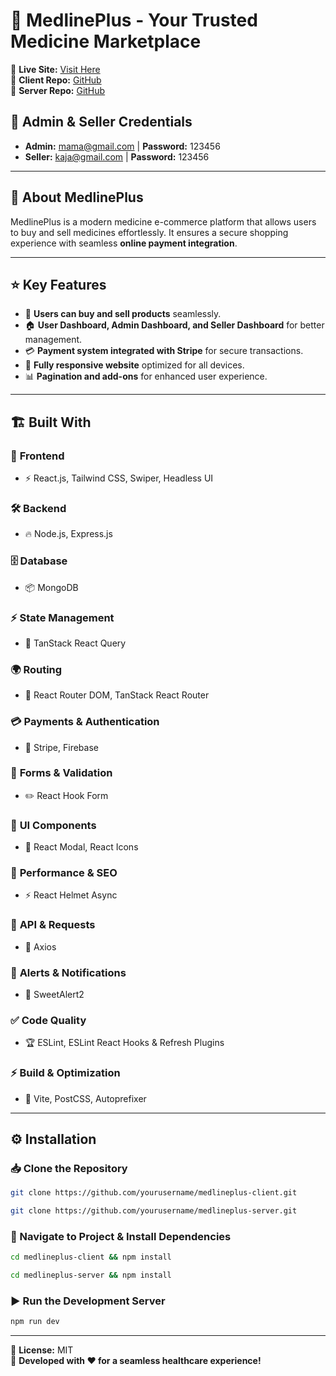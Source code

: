 # 🌿 MedlinePlus - Your Trusted Medicine Marketplace

🔗 **Live Site:** [Visit Here](https://lnkd.in/gqCvKUd6)  
🔗 **Client Repo:** [GitHub](https://lnkd.in/gpywiXVs)  
🔗 **Server Repo:** [GitHub](https://lnkd.in/gc6QH5yu)  

## 🔑 Admin & Seller Credentials
- **Admin:** mama@gmail.com | **Password:** 123456  
- **Seller:** kaja@gmail.com | **Password:** 123456  

---

## 🚀 About MedlinePlus
MedlinePlus is a modern medicine e-commerce platform that allows users to buy and sell medicines effortlessly. It ensures a secure shopping experience with seamless **online payment integration**.

---
## ⭐ Key Features
- 🛒 **Users can buy and sell products** seamlessly.
- 🏠 **User Dashboard, Admin Dashboard, and Seller Dashboard** for better management.
- 💳 **Payment system integrated with Stripe** for secure transactions.
- 📱 **Fully responsive website** optimized for all devices.
- 📊 **Pagination and add-ons** for enhanced user experience.

---

## 🏗️ Built With

### 🎨 **Frontend**
- ⚡ React.js, Tailwind CSS, Swiper, Headless UI

### 🛠 **Backend**
- 🔥 Node.js, Express.js

### 🗄 **Database**
- 📦 MongoDB

### ⚡ **State Management**
- 🔄 TanStack React Query

### 🌍 **Routing**
- 🏃 React Router DOM, TanStack React Router

### 💳 **Payments & Authentication**
- 🔐 Stripe, Firebase

### 📩 **Forms & Validation**
- ✏️ React Hook Form

### 🎨 **UI Components**
- 🔲 React Modal, React Icons

### 🚀 **Performance & SEO**
- ⚡ React Helmet Async

### 🔗 **API & Requests**
- 🔄 Axios

### 🎉 **Alerts & Notifications**
- 🎊 SweetAlert2

### ✅ **Code Quality**
- 🏆 ESLint, ESLint React Hooks & Refresh Plugins

### ⚡ **Build & Optimization**
- 🚀 Vite, PostCSS, Autoprefixer

---

## ⚙️ Installation

### 📥 Clone the Repository
```bash
git clone https://github.com/yourusername/medlineplus-client.git
```
```bash
git clone https://github.com/yourusername/medlineplus-server.git
```

### 📌 Navigate to Project & Install Dependencies
```bash
cd medlineplus-client && npm install
```
```bash
cd medlineplus-server && npm install
```

### ▶️ Run the Development Server
```bash
npm run dev
```

---

📜 **License:** MIT  
🚀 **Developed with ❤️ for a seamless healthcare experience!**
